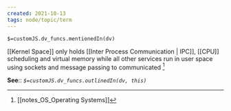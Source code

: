 ```yaml
---
created: 2021-10-13
tags: node/topic/term
---
```

`$=customJS.dv_funcs.mentionedIn(dv)`


[[Kernel Space]] only holds [[Inter Process Communication | IPC]], [[CPU]] scheduling and virtual memory while all other services run in user space using sockets and message passing to communicated [^1]

**See**::
*`$=customJS.dv_funcs.outlinedIn(dv, this)`*

[^1]: [[notes_OS_Operating Systems]]


